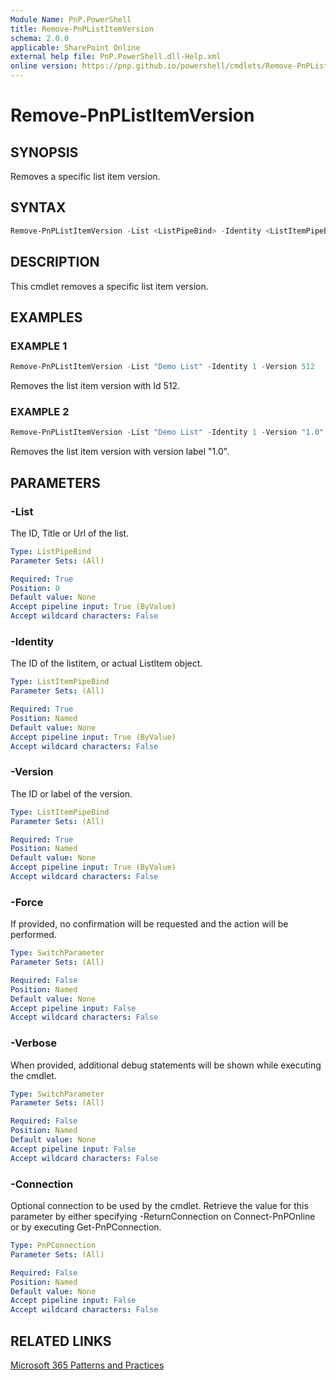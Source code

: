 ```yaml
---
Module Name: PnP.PowerShell
title: Remove-PnPListItemVersion
schema: 2.0.0
applicable: SharePoint Online
external help file: PnP.PowerShell.dll-Help.xml
online version: https://pnp.github.io/powershell/cmdlets/Remove-PnPListItemVersion.html
---
```

 
# Remove-PnPListItemVersion

## SYNOPSIS
Removes a specific list item version.

## SYNTAX

```powershell
Remove-PnPListItemVersion -List <ListPipeBind> -Identity <ListItemPipeBind> -Version <ListItemVersionPipeBind> [-Force] [-Verbose] [-Connection <PnPConnection>]
```

## DESCRIPTION
This cmdlet removes a specific list item version.

## EXAMPLES

### EXAMPLE 1
```powershell
Remove-PnPListItemVersion -List "Demo List" -Identity 1 -Version 512
```

Removes the list item version with Id 512.

### EXAMPLE 2
```powershell
Remove-PnPListItemVersion -List "Demo List" -Identity 1 -Version "1.0"
```

Removes the list item version with version label "1.0".

## PARAMETERS

### -List
The ID, Title or Url of the list.

```yaml
Type: ListPipeBind
Parameter Sets: (All)

Required: True
Position: 0
Default value: None
Accept pipeline input: True (ByValue)
Accept wildcard characters: False
```

### -Identity
The ID of the listitem, or actual ListItem object.

```yaml
Type: ListItemPipeBind
Parameter Sets: (All)

Required: True
Position: Named
Default value: None
Accept pipeline input: True (ByValue)
Accept wildcard characters: False
```

### -Version
The ID or label of the version.

```yaml
Type: ListItemPipeBind
Parameter Sets: (All)

Required: True
Position: Named
Default value: None
Accept pipeline input: True (ByValue)
Accept wildcard characters: False
```

### -Force
If provided, no confirmation will be requested and the action will be performed.

```yaml
Type: SwitchParameter
Parameter Sets: (All)

Required: False
Position: Named
Default value: None
Accept pipeline input: False
Accept wildcard characters: False
```

### -Verbose
When provided, additional debug statements will be shown while executing the cmdlet.

```yaml
Type: SwitchParameter
Parameter Sets: (All)

Required: False
Position: Named
Default value: None
Accept pipeline input: False
Accept wildcard characters: False
```

### -Connection
Optional connection to be used by the cmdlet. Retrieve the value for this parameter by either specifying -ReturnConnection on Connect-PnPOnline or by executing Get-PnPConnection.

```yaml
Type: PnPConnection
Parameter Sets: (All)

Required: False
Position: Named
Default value: None
Accept pipeline input: False
Accept wildcard characters: False
```

## RELATED LINKS

[Microsoft 365 Patterns and Practices](https://aka.ms/m365pnp)